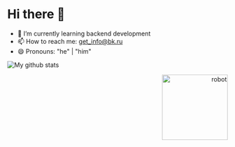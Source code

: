 # Hi there 👋
- 🌱 I’m currently learning backend development
- 📫 How to reach me: get_info@bk.ru
- 😄 Pronouns: "he" | "him"

![My github stats](https://github-readme-stats.vercel.app/api?username=rsh-12)

<p align="right">
  <img src="https://github.com/rsh-12/remember-places/blob/dev/static/images/robot.png?raw=true" alt="robot" width="150" height="150">
</p> 
